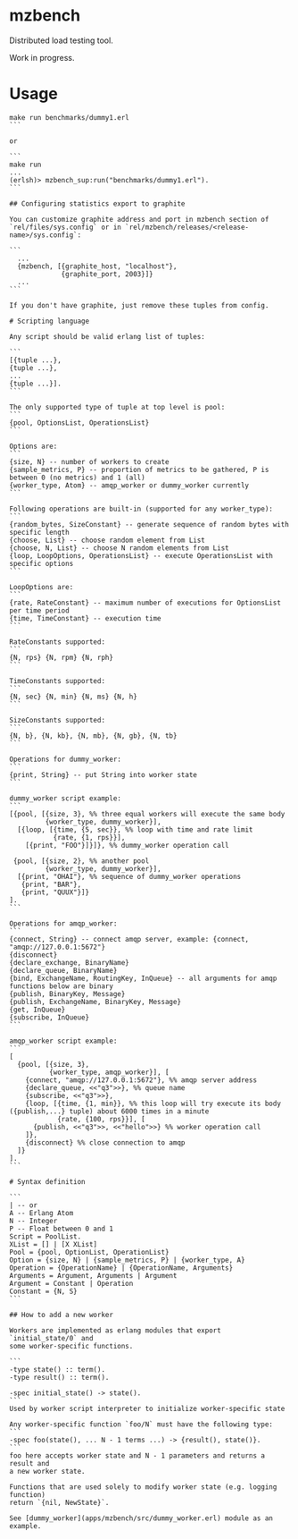 
# mzbench

Distributed load testing tool.

Work in progress.

# Usage

````
make run benchmarks/dummy1.erl
```

or

```
make run
...
(erlsh)> mzbench_sup:run("benchmarks/dummy1.erl").
```

## Configuring statistics export to graphite

You can customize graphite address and port in mzbench section of
`rel/files/sys.config` or in `rel/mzbench/releases/<release-name>/sys.config`:

```
  ...
  {mzbench, [{graphite_host, "localhost"},
             {graphite_port, 2003}]}
  ...
```

If you don't have graphite, just remove these tuples from config.

# Scripting language

Any script should be valid erlang list of tuples:

```
[{tuple ...},
{tuple ...},
...
{tuple ...}].
```

The only supported type of tuple at top level is pool:
```
{pool, OptionsList, OperationsList}
```

Options are:
```
{size, N} -- number of workers to create
{sample_metrics, P} -- proportion of metrics to be gathered, P is between 0 (no metrics) and 1 (all)
{worker_type, Atom} -- amqp_worker or dummy_worker currently
```

Following operations are built-in (supported for any worker_type):
```
{random_bytes, SizeConstant} -- generate sequence of random bytes with specific length
{choose, List} -- choose random element from List
{choose, N, List} -- choose N random elements from List
{loop, LoopOptions, OperationsList} -- execute OperationsList with specific options
```

LoopOptions are:
```
{rate, RateConstant} -- maximum number of executions for OptionsList per time period
{time, TimeConstant} -- execution time
```

RateConstants supported:
```
{N, rps} {N, rpm} {N, rph}
```

TimeConstants supported:
```
{N, sec} {N, min} {N, ms} {N, h}
```

SizeConstants supported:
```
{N, b}, {N, kb}, {N, mb}, {N, gb}, {N, tb}
```

Operations for dummy_worker:
```
{print, String} -- put String into worker state
```

dummy_worker script example:
```
[{pool, [{size, 3}, %% three equal workers will execute the same body
         {worker_type, dummy_worker}],
  [{loop, [{time, {5, sec}}, %% loop with time and rate limit
           {rate, {1, rps}}],
    [{print, "FOO"}]}]}, %% dummy_worker operation call

 {pool, [{size, 2}, %% another pool
         {worker_type, dummy_worker}],
  [{print, "OHAI"}, %% sequence of dummy_worker operations
   {print, "BAR"},
   {print, "QUUX"}]}
].
```

Operations for amqp_worker:
```
{connect, String} -- connect amqp server, example: {connect, "amqp://127.0.0.1:5672"}
{disconnect}
{declare_exchange, BinaryName}
{declare_queue, BinaryName}
{bind, ExchangeName, RoutingKey, InQueue} -- all arguments for amqp functions below are binary
{publish, BinaryKey, Message}
{publish, ExchangeName, BinaryKey, Message}
{get, InQueue}
{subscribe, InQueue}
```

amqp_worker script example:
```
[
  {pool, [{size, 3},
          {worker_type, amqp_worker}], [
    {connect, "amqp://127.0.0.1:5672"}, %% amqp server address
    {declare_queue, <<"q3">>}, %% queue name
    {subscribe, <<"q3">>},
    {loop, [{time, {1, min}}, %% this loop will try execute its body ({publish,...} tuple) about 6000 times in a minute
            {rate, {100, rps}}], [
      {publish, <<"q3">>, <<"hello">>} %% worker operation call
    ]},
    {disconnect} %% close connection to amqp
  ]}
].
```

# Syntax definition

```
| -- or
A -- Erlang Atom
N -- Integer
P -- Float between 0 and 1
Script = PoolList.
XList = [] | [X XList]
Pool = {pool, OptionList, OperationList}
Option = {size, N} | {sample_metrics, P} | {worker_type, A}
Operation = {OperationName} | {OperationName, Arguments}
Arguments = Argument, Arguments | Argument
Argument = Constant | Operation
Constant = {N, S}
```

## How to add a new worker

Workers are implemented as erlang modules that export `initial_state/0` and
some worker-specific functions.

```
-type state() :: term().
-type result() :: term().

-spec initial_state() -> state().
```
Used by worker script interpreter to initialize worker-specific state

Any worker-specific function `foo/N` must have the following type:
```
-spec foo(state(), ... N - 1 terms ...) -> {result(), state()}.
```
foo here accepts worker state and N - 1 parameters and returns a result and
a new worker state.

Functions that are used solely to modify worker state (e.g. logging function)
return `{nil, NewState}`.

See [dummy_worker](apps/mzbench/src/dummy_worker.erl) module as an example.
